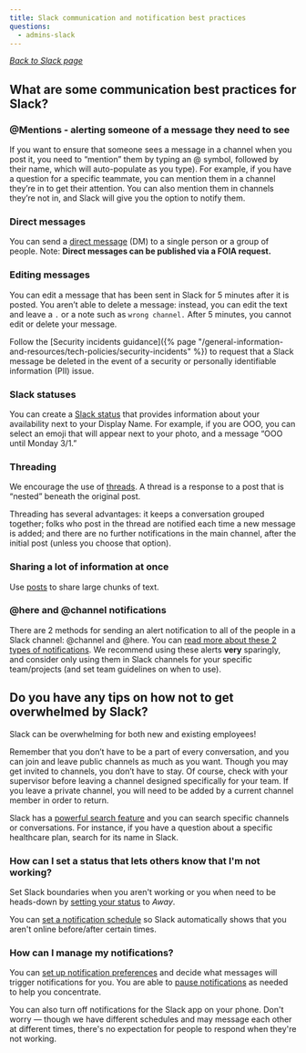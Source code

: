 ```yaml
---
title: Slack communication and notification best practices
questions:
  - admins-slack
---
```


_[Back to Slack page](../)_

## What are some communication best practices for Slack?

###  @Mentions - alerting someone of a message they need to see
If you want to ensure that someone sees a message in a channel when you post it, you need to  “mention” them by typing an @ symbol, followed by their name, which will auto-populate as you type). For example, if you have a question for a specific teammate, you can mention them in a channel they’re in to get their attention. You can also mention them in channels they’re not in, and Slack will give you the option to notify them.

### Direct messages
You can send a [direct message](https://slack.com/help/articles/212281468-Understand-direct-messages) (DM) to a single person or a group of people. Note: **Direct messages can be published via a FOIA request.** 

### Editing messages
You can edit a message that has been sent in Slack for 5 minutes after it is posted. You aren’t able to delete a message: instead, you can edit the text and leave a `.` or a note such as `wrong channel.` After 5 minutes, you cannot edit or delete your message. 

Follow the [Security incidents guidance]({% page "/general-information-and-resources/tech-policies/security-incidents" %}) to request that a Slack message be deleted in the event of a security or personally identifiable information (PII) issue. 

### Slack statuses
You can create a [Slack status](https://slack.com/help/articles/201864558-Set-your-Slack-status-and-availability) that provides information about your availability next to your Display Name. For example, if you are OOO, you can select an emoji that will appear next to your photo, and a message “OOO until Monday 3/1.”

### Threading
We encourage the use of [threads](https://slack.com/help/articles/115000769927-Use-threads-to-organize-discussions-). A thread is a response to a post that is “nested” beneath the original post.

Threading has several advantages: it keeps a conversation grouped together; folks who post in the thread are notified each time a new message is added; and there are no further notifications in the main channel, after the initial post (unless you choose that option).  

### Sharing a lot of information at once
Use [posts](https://slack.com/help/articles/203950418-Use-posts-in-Slack) to share large chunks of text.

### @here and @channel notifications
There are 2 methods for sending an alert notification to all of the people in a Slack channel: @channel and @here. You can [read more about these 2 types of notifications](https://slack.com/help/articles/202009646-Notify-a-channel-or-workspace). We recommend using these alerts **very** sparingly, and consider only using them in Slack channels for your specific team/projects (and set team guidelines on when to use).

## Do you have any tips on how not to get overwhelmed by Slack?

Slack can be overwhelming for both new and existing employees! 

Remember that you don’t have to be a part of every conversation, and you can join and leave public channels as much as you want. Though you may get invited to channels, you don’t have to stay. Of course, check with your supervisor before leaving a channel designed specifically for your team. If you leave a private channel, you will need to be added by a current channel member in order to return.

Slack has a [powerful search feature](https://get.slack.help/hc/en-us/articles/202528808-Searching-in-Slack) and you can search specific channels or conversations. For instance, if you have a question about a specific healthcare plan, search for its name in Slack.

### How can I set a status that lets others know that I'm not working?
Set Slack boundaries when you aren't working or you when need to be heads-down by [setting your status](https://get.slack.help/hc/en-us/articles/201864558-Setting-your-Slack-status) to _Away_. 

You can [set a notification schedule](https://slack.com/help/articles/214908388-Pause-notifications-with-Do-Not-Disturb#set-a-notification-schedule) so Slack automatically shows that you aren't online before/after certain times. 

### How can I manage my notifications?
You can [set up notification preferences](https://youtu.be/wuyWwzazef8) and decide what messages will trigger notifications for you. You are able to [pause notifications](https://slack.com/help/articles/214908388-Pause-notifications-with-Do-Not-Disturb) as needed to help you concentrate.

You can also turn off notifications for the Slack app on your phone. Don't worry — though we have different schedules and may message each other at different times, there's no expectation for people to respond when they're not working.

